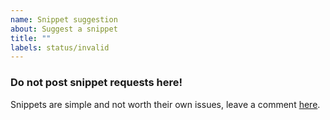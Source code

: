 ```yaml
---
name: Snippet suggestion
about: Suggest a snippet
title: ""
labels: status/invalid
---
```


### Do not post snippet requests here!

Snippets are simple and not worth their own issues, leave a comment [here](https://github.com/DartsArmaMods/LazyArmaDev/issues/1).
